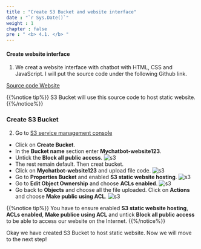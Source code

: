 ```yaml
---
title : "Create S3 Bucket and website interface"
date : "`r Sys.Date()`"
weight : 1
chapter : false
pre : " <b> 4.1. </b> "
---
```



#### Create website interface 
1. We creat a website interface with chatbot with HTML, CSS and JavaScript.
I will put the source code under the following Github link.

[Source code Website](https://github.com/DaiLe78/Source-code-Chatbot-AWS)


{{%notice tip%}}
S3 Bucket will use this source code to host static website.
{{%/notice%}}

### Create S3 Bucket
2. Go to [S3 service management console](https://ap-southeast-2.console.aws.amazon.com/s3/home)
  + Click on **Create Bucket**.
  + In the **Bucket name** section enter **Mychatbot-website123**.
  + Untick the **Block all public access**.
![s3](/images/4.s3/s3-01.png)
  + The rest remain default. Then creat bucket.
  + Click on **Mychatbot-website123** and upload file code.
![s3](/images/4.s3/s3-02.png)
  + Go to **Properties Bucket** and enabled **S3 static website hosting**.
![s3](/images/4.s3/s3-03.png)
  + Go to **Edit Object Ownership** and choose **ACLs enabled**.
![s3](/images/4.s3/s3-04.png)
  + Go back to **Objects** and choose all the file uploaded. Click on **Actions** and choose **Make public using ACL**. 
![s3](/images/4.s3/s3-05.png)

{{%notice tip%}}
You have to ensure enabled **S3 static website hosting**, **ACLs enabled**, **Make publice using ACL** and untick **Block all public access** to be able to access our website on the Internet.
{{%/notice%}}

Okay we have created S3 Bucket to host static website. Now we will move to the next step!


